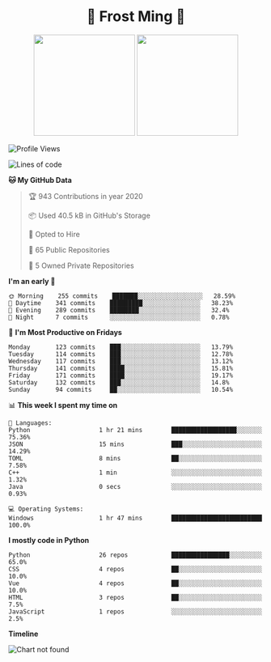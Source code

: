 <h1 align="center">🦄 Frost Ming 🐍</h1>

<p align="center">
  <img height="200" src="https://github-readme-stats.vercel.app/api?username=frostming&show_icons=true&theme=dracula&include_all_commits=true" />
  <img height="200" src="https://github-readme-stats.vercel.app/api/top-langs/?username=frostming&theme=dracula&show_icons=true" />
</p>

<!--START_SECTION:waka-->
![Profile Views](http://img.shields.io/badge/Profile%20Views-99-blue)

![Lines of code](https://img.shields.io/badge/From%20Hello%20World%20I've%20written-8.4%20million%20Lines%20of%20code-blue)

**🐱 My GitHub Data** 

> 🏆 943 Contributions in year 2020
 > 
> 📦 Used 40.5 kB in GitHub's Storage 
 > 
> 💼 Opted to Hire
 > 
> 📜 65 Public Repositories 
 > 
> 🔑 5 Owned Private Repositories 

**I'm an early 🐤** 

```text
🌞 Morning    255 commits    ███████░░░░░░░░░░░░░░░░░░   28.59% 
🌆 Daytime    341 commits    █████████░░░░░░░░░░░░░░░░   38.23% 
🌃 Evening    289 commits    ████████░░░░░░░░░░░░░░░░░   32.4% 
🌙 Night      7 commits      ░░░░░░░░░░░░░░░░░░░░░░░░░   0.78%

```
📅 **I'm Most Productive on Fridays** 

```text
Monday       123 commits    ███░░░░░░░░░░░░░░░░░░░░░░   13.79% 
Tuesday      114 commits    ███░░░░░░░░░░░░░░░░░░░░░░   12.78% 
Wednesday    117 commits    ███░░░░░░░░░░░░░░░░░░░░░░   13.12% 
Thursday     141 commits    ████░░░░░░░░░░░░░░░░░░░░░   15.81% 
Friday       171 commits    ████░░░░░░░░░░░░░░░░░░░░░   19.17% 
Saturday     132 commits    ███░░░░░░░░░░░░░░░░░░░░░░   14.8% 
Sunday       94 commits     ██░░░░░░░░░░░░░░░░░░░░░░░   10.54%

```


📊 **This week I spent my time on** 

```text
💬 Languages: 
Python                   1 hr 21 mins        ██████████████████░░░░░░░   75.36% 
JSON                     15 mins             ███░░░░░░░░░░░░░░░░░░░░░░   14.29% 
TOML                     8 mins              ██░░░░░░░░░░░░░░░░░░░░░░░   7.58% 
C++                      1 min               ░░░░░░░░░░░░░░░░░░░░░░░░░   1.32% 
Java                     0 secs              ░░░░░░░░░░░░░░░░░░░░░░░░░   0.93%

💻 Operating Systems: 
Windows                  1 hr 47 mins        █████████████████████████   100.0%

```

**I mostly code in Python** 

```text
Python                   26 repos            ████████████████░░░░░░░░░   65.0% 
CSS                      4 repos             ██░░░░░░░░░░░░░░░░░░░░░░░   10.0% 
Vue                      4 repos             ██░░░░░░░░░░░░░░░░░░░░░░░   10.0% 
HTML                     3 repos             ██░░░░░░░░░░░░░░░░░░░░░░░   7.5% 
JavaScript               1 repos             ░░░░░░░░░░░░░░░░░░░░░░░░░   2.5%

```


**Timeline**

![Chart not found](https://github.com/frostming/frostming/blob/master/charts/bar_graph.png) 


<!--END_SECTION:waka-->
